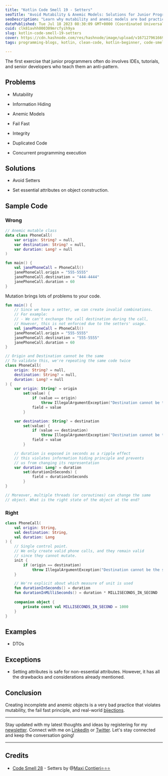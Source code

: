```yaml
---
title: "Kotlin Code Smell 19 - Setters"
seoTitle: "Avoid Mutability & Anemic Models: Solutions for Junior Programmers"
seoDescription: "Learn why mutability and anemic models are bad practices for junior programmers. Explore effective solutions to improve code quality and maintainability."
datePublished: Tue Jul 18 2023 08:30:09 GMT+0000 (Coordinated Universal Time)
cuid: clk81avhh000309mrcfyih9ya
slug: kotlin-code-smell-19-setters
cover: https://cdn.hashnode.com/res/hashnode/image/upload/v1671279616694/LhFnczXAn.jpeg
tags: programming-blogs, kotlin, clean-code, kotlin-beginner, code-smell-1

---
```



The first exercise that junior programmers often do involves IDEs, tutorials, and senior developers who teach them an anti-pattern.

## Problems

* Mutability
    
* Information Hiding
    
* Anemic Models
    
* Fail Fast
    
* Integrity
    
* Duplicated Code
    
* Concurrent programming execution
    

## Solutions

* Avoid Setters
    
* Set essential attributes on object construction.
    

## Sample Code

### Wrong

```kotlin
// Anemic mutable class
data class PhoneCall(
    var origin: String? = null,
    var destination: String? = null,
    var duration: Long? = null
)

fun main() {
    val janePhoneCall = PhoneCall()
    janePhoneCall.origin = "555-5555"
    janePhoneCall.destination = "444-4444"
    janePhoneCall.duration = 60
}
```

Mutation brings lots of problems to your code.

```kotlin
fun main() {
    // Since we have a setter, we can create invalid combinations.
    // For example:
    // - We can't exchange the call destination during the call,
    // However, this is not enforced due to the setters' usage.
    val janePhoneCall = PhoneCall()
    janePhoneCall.origin = "555-5555"
    janePhoneCall.destination = "555-5555"
    janePhoneCall.duration = 60
}

// Origin and Destination cannot be the same
// To validate this, we're repeating the same code twice
class PhoneCall(
    origin: String? = null,
    destination: String? = null,
    duration: Long? = null
) {
    var origin: String? = origin
        set(value) {
            if (value == origin)
                throw IllegalArgumentException("Destination cannot be the same as origin")
            field = value
        }

    var destination: String? = destination
        set(value) {
            if (value == destination)
                throw IllegalArgumentException("Destination cannot be the same as origin")
            field = value
        }

    // duration is exposed in seconds as a ripple effect
    // this violates information hiding principle and prevents
    // us from changing its representation
    var duration: Long? = duration
        set(durationInSeconds) {
            field = durationInSeconds
        }
}

// Moreover, multiple threads (or coroutines) can change the same
// object. What is the right state of the object at the end?
```

### Right

```kotlin
class PhoneCall(
    val origin: String,
    val destination: String,
    val duration: Long
) {
    // Single control point.
    // We only create valid phone calls, and they remain valid
    // since they cannot mutate.
    init {
        if (origin == destination)
            throw IllegalArgumentException("Destination cannot be the same as origin")
    }

    // We're explicit about which measure of unit is used
    fun durationInSeconds() = duration
    fun durationInMilliSeconds() = duration * MILLISECONDS_IN_SECOND
    
    companion object {
        private const val MILLISECONDS_IN_SECOND = 1000
    }
}
```

## Examples

* DTOs
    

## Exceptions

* Setting attributes is safe for non-essential attributes. However, it has all the drawbacks and considerations already mentioned.
    

## Conclusion

Creating incomplete and anemic objects is a very bad practice that violates mutability, the fail fast principle, and real-world [bijections](https://maximilianocontieri.com/the-one-and-only-software-design-principle).

---

Stay updated with my latest thoughts and ideas by registering for my [newsletter](https://yonatankarp.com/newsletter). Connect with me on [LinkedIn](https://www.linkedin.com/in/yonatankarp/) or [Twitter](https://twitter.com/yonatan_karp). Let's stay connected and keep the conversation going!

---

## Credits

* [Code Smell 28](https://maximilianocontieri.com/the-one-and-only-software-design-principle) - Setters by @[Maxi Contieri⭐⭐⭐](@mcsee)
